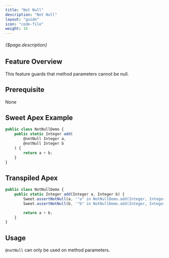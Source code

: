 ```yaml
---
title: "Not Null"
description: "Not Null"
layout: "guide"
icon: "code-file"
weight: 16
---
```


###### {$page.description}

<article id="1">

## Feature Overview

This feature guards that method parameters cannot be null.

</article>

<article id="2">

## Prerequisite

None

</article>

<article id="3">

## Sweet Apex Example

```javascript
public class NotNullDemo {
    public static Integer add(
        @notNull Integer a,
        @notNull Integer b
    ) {
        return a + b;
    }
}
```

</article>

<article id="4">

## Transpiled Apex

```javascript
public class NotNullDemo {
    public static Integer add(Integer a, Integer b) {
        Sweet.assertNotNull(a, '"a" in NotNullDemo.add(Integer, Integer) should not be null');
        Sweet.assertNotNull(b, '"b" in NotNullDemo.add(Integer, Integer) should not be null');

        return a + b;
    }
}
```

</article>

<article id="5">

## Usage

`@notNull` can only be used on method parameters.

</article>
